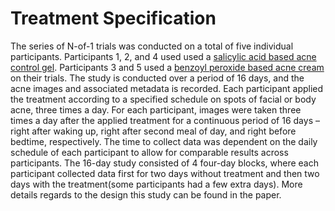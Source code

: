 # Treatment Specification
The series of N-of-1 trials was conducted on a total of five individual participants. Participants 1, 2, and 4 used used a [salicylic acid based acne control gel](https://www.neutrogena.com/products/skincare/rapid-clear-stubborn-acne-spot-gel/6802461.html). 
Participants 3 and 5 used a [benzoyl peroxide based acne cream](https://www.cerave.com/skincare/acne/acne-control-gel) on their trials. The study is conducted over a period of 16 days, and the acne images and associated metadata is recorded. Each participant applied the treatment according to a specified schedule on spots of facial or body acne, three times a day. For each participant, images were taken three times a day after the applied treatment for a continuous period of 16 days – right after waking up, right after second meal of day, and right before bedtime, respectively. The time to collect data was dependent on the daily schedule of each participant to allow for comparable results across participants. The 16-day study consisted of 4 four-day blocks, where each participant collected data first for two days without treatment and then two days with the treatment(some participants had a few extra days). More details regards to the design this study can be found in the paper.
